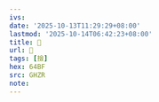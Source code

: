 ```yaml
---
ivs:
date: '2025-10-13T11:29:29+08:00'
lastmod: '2025-10-14T06:42:23+08:00'
title: 󰡰
url: 󰡰
tags: [撿]
hex: 64BF
src: GHZR
note:
---
```

